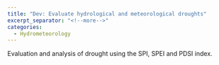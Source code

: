 ```yaml
---
title: "Dev: Evaluate hydrological and meteorological droughts"
excerpt_separator: "<!--more-->"
categories:
  - Hydrometeorology
---
```


Evaluation and analysis of drought using the SPI, SPEI and PDSI index.

